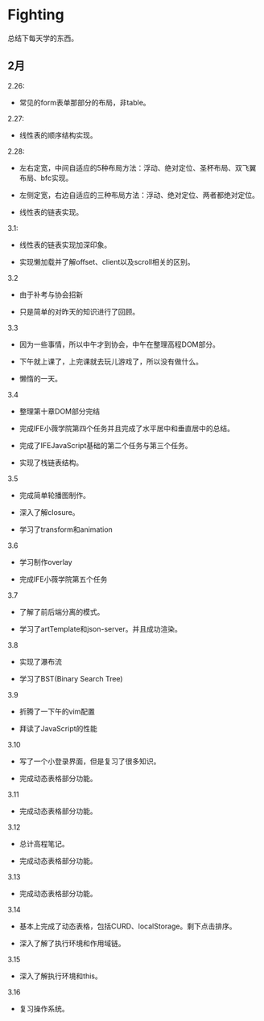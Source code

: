 # Fighting

总结下每天学的东西。

## 2月

2.26:

* 常见的form表单那部分的布局，非table。

2.27: 

* 线性表的顺序结构实现。

2.28:

* 左右定宽，中间自适应的5种布局方法：浮动、绝对定位、圣杯布局、双飞翼布局、bfc实现。

* 左侧定宽，右边自适应的三种布局方法：浮动、绝对定位、两者都绝对定位。

* 线性表的链表实现。

3.1:

* 线性表的链表实现加深印象。

* 实现懒加载并了解offset、client以及scroll相关的区别。

3.2

* 由于补考与协会招新

* 只是简单的对昨天的知识进行了回顾。

3.3 

* 因为一些事情，所以中午才到协会，中午在整理高程DOM部分。

* 下午就上课了，上完课就去玩儿游戏了，所以没有做什么。

* 懒惰的一天。

3.4

* 整理第十章DOM部分完结

* 完成IFE小薇学院第四个任务并且完成了水平居中和垂直居中的总结。

* 完成了IFEJavaScript基础的第二个任务与第三个任务。

* 实现了栈链表结构。

3.5

* 完成简单轮播图制作。

* 深入了解closure。

* 学习了transform和animation

3.6

* 学习制作overlay

* 完成IFE小薇学院第五个任务

3.7

* 了解了前后端分离的模式。

* 学习了artTemplate和json-server。并且成功渲染。

3.8

* 实现了瀑布流

* 学习了BST(Binary Search Tree)

3.9

* 折腾了一下午的vim配置

* 拜读了JavaScript的性能

3.10

* 写了一个小登录界面，但是复习了很多知识。

* 完成动态表格部分功能。

3.11

* 完成动态表格部分功能。

3.12

* 总计高程笔记。

* 完成动态表格部分功能。

3.13

* 完成动态表格部分功能。

3.14

* 基本上完成了动态表格，包括CURD、localStorage。剩下点击排序。

* 深入了解了执行环境和作用域链。

3.15

* 深入了解执行环境和this。

3.16

* 复习操作系统。




